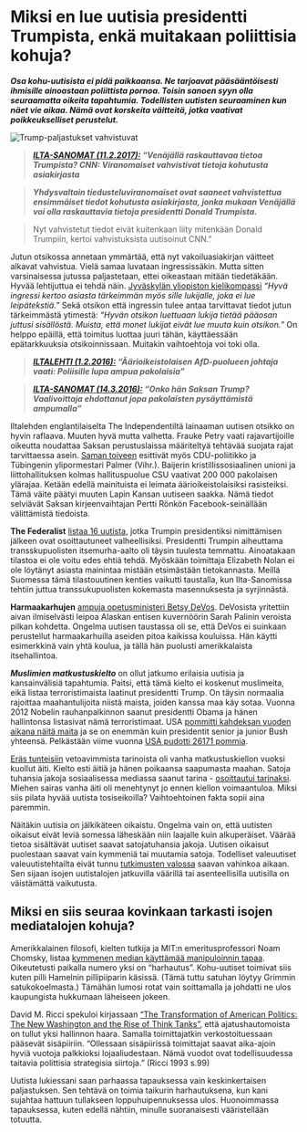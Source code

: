 
# Miksi en lue uutisia presidentti Trumpista, enkä muitakaan poliittisia kohuja?

***Osa kohu-uutisista ei pidä paikkaansa. Ne tarjoavat pääsääntöisesti
ihmisille ainoastaan poliittista pornoa. Toisin sanoen syyn olla seuraamatta
oikeita tapahtumia. Todellisten uutisten seuraaminen kun näet vie aikaa. Nämä
ovat korskeita väitteitä, jotka vaativat poikkeukselliset perustelut.***

![Trump-paljastukset vahvistuvat](https://cdn.pbrd.co/images/x6xSiRaRk.png)

>***[ILTA-SANOMAT
(11.2.2017):](http://www.iltasanomat.fi/ulkomaat/art-2000005084074.html)
“Venäjällä raskauttavaa tietoa Trumpista? CNN: Viranomaiset vahvistivat tietoja
kohutusta asiakirjasta***

> ***Yhdysvaltain tiedusteluviranomaiset ovat saaneet vahvistettua ensimmäiset
tiedot kohutusta asiakirjasta, jonka mukaan Venäjällä voi olla raskauttavia
tietoja presidentti Donald Trumpista.***

> Nyt vahvistetut tiedot eivät kuitenkaan liity mitenkään Donald Trumpiin,
kertoi vahvistuksista uutisoinut CNN.”

Jutun otsikossa annetaan ymmärtää, että nyt vakoiluasiakirjan väitteet alkavat
vahvistua. Vielä samaa luvataan ingressissäkin. Mutta sitten varsinaisessa
jutussa paljastetaan, ettei oikeastaan mitään tiedetäkään. Hyvää lehtijuttua ei
tehdä näin. [Jyväskylän yliopiston
kielikompassi](https://kielikompassi.jyu.fi/opetus/kirjoitus/kirjoituskurssi/tied_lehtijuttu_osat.shtml)
*“Hyvä ingressi kertoo asiasta tärkeimmän myös sille lukijalle, joka ei lue
leipätekstiä.”* Sekä otsikon että ingressin tulee antaa tarvittavat tiedot
jutun tärkeimmästä ytimestä: *“Hyvän otsikon luettuaan lukija tietää pääosan
juttusi sisällöstä. Muista, että monet lukijat eivät lue muuta kuin otsikon.”*
On helppo epäillä, että toimitus luottaa juuri tähän, käyttäessään
epätarkkuuksia otsikoinnissaan. Muitakin vaihtoehtoja voi toki olla.

>***[ILTALEHTI
(1.2.2016):](http://www.iltalehti.fi/ulkomaat/2016020121048570_ul.shtml)
“Äärioikeistolaisen AfD-puolueen johtaja vaati: Poliisille lupa ampua
pakolaisia”***

>***[ILTA-SANOMAT
(14.3.2016):](http://www.iltasanomat.fi/ulkomaat/art-2000001137979.html) “Onko
hän Saksan Trump? Vaalivoittaja ehdottanut jopa pakolaisten pysäyttämistä
ampumalla”***

Iltalehden englantilaiselta The Independentiltä lainaaman uutisen otsikko on
hyvin raflaava. Muuten hyvä mutta valhetta. Frauke Petry vaati rajavartijoille
oikeutta noudattaa Saksan perustuslaissa määriteltyä tehtävää suojata rajat
tarvittaessa asein. [Saman
toiveen](http://web.archive.org/web/20160203201703/http://hessenschau.de/politik/innenminister-nach-medienbericht-unter-druck,innenminister-im-landtag-zur-sicherheitslage-100.html)
esittivät myös CDU-poliitikko ja Tübingenin ylipormestari Palmer (Vihr.).
Baijerin kristillissosiaalinen unioni ja liittohallituksen kolmas
hallituspuolue CSU vaativat 200 000 pakolaisen ylärajaa. Ketään edellä
mainituista ei leimata äärioikeistolaisiksi rasisteiksi. Tämä väite päätyi
muuten Lapin Kansan uutiseen saakka. Nämä tiedot selviävät Saksan kirjeenvaihtajan
Pertti Rönkön Facebook-seinällään välittämistä tiedoista.

**The Federalist** [listaa 16
uutista](http://thefederalist.com/2017/02/06/16-fake-news-stories-reporters-have-run-since-trump-won/),
jotka Trumpin presidentiksi nimittämisen jälkeen ovat osoittautuneet
valheellisiksi. Presidentti Trumpin aiheuttama transskupuolisten
itsemurha-aalto oli täysin tuulesta temmattu. Ainoatakaan tilastoa ei ole voitu
edes ehtiä tehdä. Myöskään toimittaja Elizabeth Nolan ei ole löytänyt asiasta
mainintaa mistään etsimästään tietokannasta. Meillä Suomessa tämä
tilastouutinen kenties vaikutti taustalla, kun Ilta-Sanomissa tehtiin juttua
transsukupuolisten kokemasta masennuksesta ja syrjinnästä.

**Harmaakarhujen** [ampuja opetusministeri Betsy
DeVos](http://www.iltasanomat.fi/ulkomaat/art-2000005078056.html). DeVosista
yritettiin aivan ilmiselvästi leipoa Alaskan entisen kuvernöörin Sarah Palinin
veroista pilkan kohdetta. Ongelma uutisen taustassa oli se, että DeVos ei
suinkaan perustellut harmaakarhuilla aseiden pitoa kaikissa kouluissa. Hän
käytti esimerkkinä vain yhtä koulua, ja tällä hän puolusti amerikkalaista
itsehallintoa.

***Muslimien matkustuskielto*** on ollut jatkumo erilaisia uutisia ja
kansainvälisiä tapahtumia. Paitsi, että tämä kielto ei koskenut muslimeita,
eikä listaa terroristimaista laatinut presidentti Trump. On täysin normaalia
rajoittaa maahantulijoita niistä maista, joiden kanssa maa käy sotaa. Vuonna
2012 Nobelin rauhanpalkinnon saanut presidentti Obama ja hänen hallintonsa
listasivat nämä terroristimaat. USA [pommitti kahdeksan vuoden aikana näitä
maita](http://www.politifact.com/punditfact/statements/2014/sep/25/ryan-lizza/lizza-says-obama-has-bombed-more-nations-bush/)
ja se on enemmän kuin presidentit senior ja junior Bush yhteensä. Pelkästään
viime vuonna [USA pudotti 26171
pommia](https://www.theguardian.com/commentisfree/2017/jan/09/america-dropped-26171-bombs-2016-obama-legacy).

[Eräs
tunteisiin](http://www.huffingtonpost.com/entry/mike-hager-mother-immigration-ban_us_5891577ae4b0522c7d3e01ae)
vetoavimmista tarinoista oli vanha matkustuskiellon vuoksi kuollut äiti. Kielto
esti äitiä ja hänen poikaansa saapumasta maahan. Satoja tuhansia jakoja
sosiaalisessa mediassa saanut tarina - [osoittautui
tarinaksi](http://www.fox2detroit.com/news/local-news/233053942-story). Miehen
sairas vanha äiti oli menehtynyt jo ennen kiellon voimaantuloa. Miksi siis
pilata hyvää uutista tosiseikoilla? Vaihtoehtoinen fakta sopii aina paremmin.

Näitäkin uutisia on jälkikäteen oikaistu. Ongelma vain on, että uutisten
oikaisut eivät leviä somessa läheskään niin laajalle kuin alkuperäiset. Väärää
tietoa sisältävät uutiset saavat satojatuhansia jakoja. Uutisen oikaisut
puolestaan saavat vain kymmeniä tai muutamia satoja. Todelliset valeuutiset
valeuutistehtailta eivät tunnu [tutkimusten
valossa](http://beta.oikeamedia.com/o1-3716) saavan vahinkoa aikaan. Sen sijaan
isojen uutistalojen jatkuvilla väärillä tai asenteellisilla uutisilla on
väistämättä vaikutusta.

## Miksi en siis seuraa kovinkaan tarkasti isojen mediatalojen kohuja?

Amerikkalainen filosofi, kielten tutkija ja MIT:n emeritusprofessori Noam
Chomsky, listaa [kymmenen median käyttämää manipuloinnin
tapaa](http://theinternationalcoalition.blogspot.fi/2011/07/noam-chomsky-top-10-media-manipulation_08.html).
Oikeutetusti paikalla numero yksi on “harhautus”. Kohu-uutiset toimivat siis
kuten pilli Hamelnin pillipiiparin käsissä. (Tämä tuttu satuhan löytyy Grimmin
satukokoelmasta.) Tämähän lumosi rotat vain soittamalla ja johdatti ne ulos
kaupungista hukkumaan läheiseen jokeen.

David M. Ricci spekuloi kirjassaan [“The Transformation of American Politics:
The New Washington and the Rise of Think
Tanks”](https://www.amazon.com/Transformation-American-Politics-Washington-Think/dp/0300061234),
että ajatushautomoista on tullut yksi hallinnon haara. Samalla toimittajatkin
verkostoituessaan pääsevät sisäpiiriin. “Ollessaan sisäpiirissä toimittajat
saavat aika-ajoin hyviä vuotoja palkkioksi lojaaliudestaan. Nämä vuodot ovat
todellisuudessa taitavia polittisia strategisia siirtoja.” (Ricci 1993 s.99)

Uutista lukiessani saan parhaassa tapauksessa vain keskinkertaisen
paljastuksen. Sen tehtävä on  toimia taikurin harhautuksena, kun kani sujahtaa
hattuun tullakseen loppuhuipennuksessa ulos. Huonoimmassa tapauksessa, kuten
edellä nähtiin, minulle suoranaisesti vääristellään totuutta.

